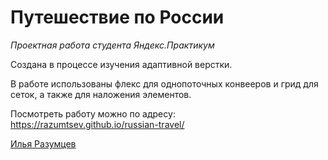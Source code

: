 # Путешествие по России

_Проектная работа студента Яндекс.Практикум_

Создана в процессе изучения адаптивной верстки.

В работе использованы флекс для однопоточных конвееров и грид для сеток, а также для наложения элементов.

Посмотреть работу можно по адресу: https://razumtsev.github.io/russian-travel/

[Илья Разумцев](mailto:razumtsev.il@yandex.ru)
